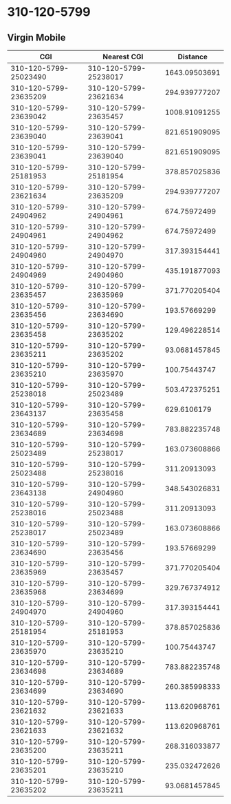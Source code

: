 # 310-120-5799
## Virgin Mobile


| CGI | Nearest CGI | Distance |
|-----|-------------|----------|
| 310-120-5799-25023490 | 310-120-5799-25238017 | 1643.09503691 |
| 310-120-5799-23635209 | 310-120-5799-23621634 | 294.939777207 |
| 310-120-5799-23639042 | 310-120-5799-23635457 | 1008.91091255 |
| 310-120-5799-23639040 | 310-120-5799-23639041 | 821.651909095 |
| 310-120-5799-23639041 | 310-120-5799-23639040 | 821.651909095 |
| 310-120-5799-25181953 | 310-120-5799-25181954 | 378.857025836 |
| 310-120-5799-23621634 | 310-120-5799-23635209 | 294.939777207 |
| 310-120-5799-24904962 | 310-120-5799-24904961 | 674.75972499 |
| 310-120-5799-24904961 | 310-120-5799-24904962 | 674.75972499 |
| 310-120-5799-24904960 | 310-120-5799-24904970 | 317.393154441 |
| 310-120-5799-24904969 | 310-120-5799-24904960 | 435.191877093 |
| 310-120-5799-23635457 | 310-120-5799-23635969 | 371.770205404 |
| 310-120-5799-23635456 | 310-120-5799-23634690 | 193.57669299 |
| 310-120-5799-23635458 | 310-120-5799-23635202 | 129.496228514 |
| 310-120-5799-23635211 | 310-120-5799-23635202 | 93.0681457845 |
| 310-120-5799-23635210 | 310-120-5799-23635970 | 100.75443747 |
| 310-120-5799-25238018 | 310-120-5799-25023489 | 503.472375251 |
| 310-120-5799-23643137 | 310-120-5799-23635458 | 629.6106179 |
| 310-120-5799-23634689 | 310-120-5799-23634698 | 783.882235748 |
| 310-120-5799-25023489 | 310-120-5799-25238017 | 163.073608866 |
| 310-120-5799-25023488 | 310-120-5799-25238016 | 311.20913093 |
| 310-120-5799-23643138 | 310-120-5799-24904960 | 348.543026831 |
| 310-120-5799-25238016 | 310-120-5799-25023488 | 311.20913093 |
| 310-120-5799-25238017 | 310-120-5799-25023489 | 163.073608866 |
| 310-120-5799-23634690 | 310-120-5799-23635456 | 193.57669299 |
| 310-120-5799-23635969 | 310-120-5799-23635457 | 371.770205404 |
| 310-120-5799-23635968 | 310-120-5799-23634699 | 329.767374912 |
| 310-120-5799-24904970 | 310-120-5799-24904960 | 317.393154441 |
| 310-120-5799-25181954 | 310-120-5799-25181953 | 378.857025836 |
| 310-120-5799-23635970 | 310-120-5799-23635210 | 100.75443747 |
| 310-120-5799-23634698 | 310-120-5799-23634689 | 783.882235748 |
| 310-120-5799-23634699 | 310-120-5799-23634690 | 260.385998333 |
| 310-120-5799-23621632 | 310-120-5799-23621633 | 113.620968761 |
| 310-120-5799-23621633 | 310-120-5799-23621632 | 113.620968761 |
| 310-120-5799-23635200 | 310-120-5799-23635211 | 268.316033877 |
| 310-120-5799-23635201 | 310-120-5799-23635210 | 235.032472626 |
| 310-120-5799-23635202 | 310-120-5799-23635211 | 93.0681457845 |
